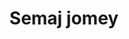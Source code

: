 ---
pid: MX41
title: Semaj jomey
location_transcription: 
zipcode: 
outside_phl: 
neighborhood: 
age: 
age_range: 
instagram: 
image_file_name: MX_41.jpg
proposal_transcription: 
topic: Unknown
topic_summary: '0'
type: Other No Form
keywords_other: 
credit: 
image_labels: 
twitter: 
facebook: 
permalink: "/monuments/mx41/"
layout: item-page
---